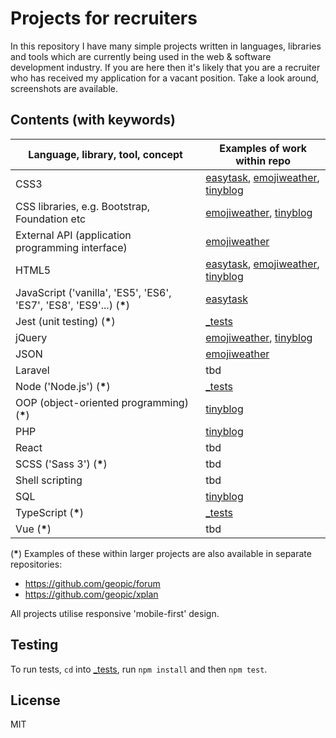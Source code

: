 # Projects for recruiters

In this repository I have many simple projects written in languages, libraries and tools which are currently being used in the web & software development industry. If you are here then it's likely that you are a recruiter who has received my application for a vacant position. Take a look around, screenshots are available.

## Contents (with keywords)

| Language, library, tool, concept                                      | Examples of work within repo                                             |
| --------------------------------------------------------------------- | ------------------------------------------------------------------------ |
| CSS3                                                                  | [easytask](easytask), [emojiweather](emojiweather), [tinyblog](tinyblog) |
| CSS libraries, e.g. Bootstrap, Foundation etc                         | [emojiweather](emojiweather), [tinyblog](tinyblog)                       |
| External API (application programming interface)                      | [emojiweather](emojiweather)                                             |
| HTML5                                                                 | [easytask](easytask), [emojiweather](emojiweather), [tinyblog](tinyblog) |
| JavaScript ('vanilla', 'ES5', 'ES6', 'ES7', 'ES8', 'ES9'...) (**\***) | [easytask](easytask)                                                     |
| Jest (unit testing) (**\***)                                          | [\_tests](_tests)                                                        |
| jQuery                                                                | [emojiweather](emojiweather), [tinyblog](tinyblog)                       |
| JSON                                                                  | [emojiweather](emojiweather)                                             |
| Laravel                                                               | tbd                                                                      |
| Node ('Node.js') (**\***)                                             | [\_tests](_tests)                                                        |
| OOP (object-oriented programming) (**\***)                            | [tinyblog](tinyblog)                                                     |
| PHP                                                                   | [tinyblog](tinyblog)                                                     |
| React                                                                 | tbd                                                                      |
| SCSS ('Sass 3') (**\***)                                              | tbd                                                                      |
| Shell scripting                                                       | tbd                                                                      |
| SQL                                                                   | [tinyblog](tinyblog)                                                     |
| TypeScript (**\***)                                                   | [\_tests](_tests)                                                        |
| Vue (**\***)                                                          | tbd                                                                      |

(**\***) Examples of these within larger projects are also available in separate repositories:

- https://github.com/geopic/forum
- https://github.com/geopic/xplan

All projects utilise responsive 'mobile-first' design.

## Testing

To run tests, `cd` into [\_tests](_tests), run `npm install` and then `npm test`.

## License

MIT
